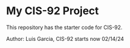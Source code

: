 # My CIS-92 Project 

This repository has the starter code for CIS-92. 





Author: Luis Garcia, CIS-92 starts now 02/14/24
